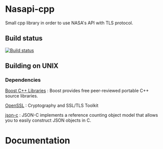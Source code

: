 # Nasapi-cpp
Small cpp library in order to use NASA's API with TLS protocol.

## Build status
[![Build status](https://ci.appveyor.com/api/projects/status/lw2mxm8p7cr49x85?svg=true)](https://ci.appveyor.com/project/Clotildelevou/nasapi-cpp)


## Building on UNIX


### Dependencies
[Boost C++ Libraries](https://www.boost.org/) : Boost provides free peer-reviewed portable C++ source libraries.

[OpenSSL](https://www.openssl.org/) : Cryptography and SSL/TLS Toolkit

[json-c](https://github.com/json-c/json-c#json-c) : JSON-C implements a reference counting object model that allows you to easily construct JSON objects in C.


# Documentation
